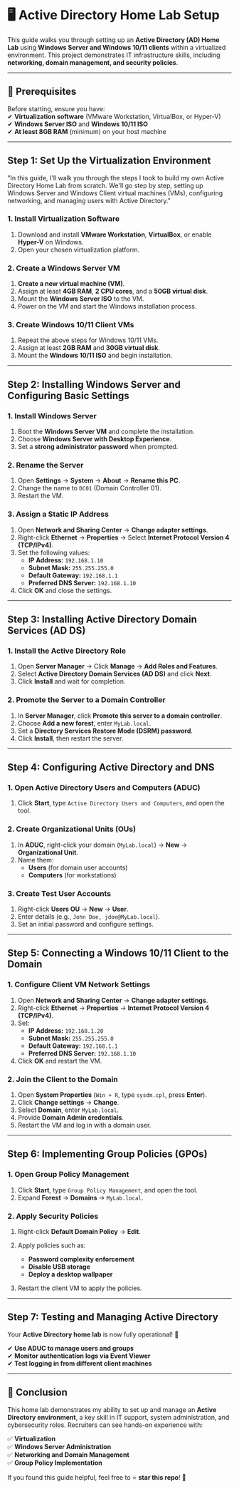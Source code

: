 # 🖥️ Active Directory Home Lab Setup  

This guide walks you through setting up an **Active Directory (AD) Home Lab** using **Windows Server and Windows 10/11 clients** within a virtualized environment. This project demonstrates IT infrastructure skills, including **networking, domain management, and security policies**.  

---

## 📌 Prerequisites  
Before starting, ensure you have:  
✔ **Virtualization software** (VMware Workstation, VirtualBox, or Hyper-V)  
✔ **Windows Server ISO** and **Windows 10/11 ISO**  
✔ **At least 8GB RAM** (minimum) on your host machine  

---

## **Step 1: Set Up the Virtualization Environment**  

"In this guide, I'll walk you through the steps I took to build my own Active Directory Home Lab from scratch. We'll go step by step, setting up Windows Server and Windows Client virtual machines (VMs), configuring networking, and managing users with Active Directory."

### **1. Install Virtualization Software**  
1. Download and install **VMware Workstation**, **VirtualBox**, or enable **Hyper-V** on Windows.  
2. Open your chosen virtualization platform.  

### **2. Create a Windows Server VM**  
1. **Create a new virtual machine (VM)**.  
2. Assign at least **4GB RAM**, **2 CPU cores**, and a **50GB virtual disk**.  
3. Mount the **Windows Server ISO** to the VM.  
4. Power on the VM and start the Windows installation process.  

### **3. Create Windows 10/11 Client VMs**  
1. Repeat the above steps for Windows 10/11 VMs.  
2. Assign at least **2GB RAM** and **30GB virtual disk**.  
3. Mount the **Windows 10/11 ISO** and begin installation.  

---

## **Step 2: Installing Windows Server and Configuring Basic Settings**  

### **1. Install Windows Server**  
1. Boot the **Windows Server VM** and complete the installation.  
2. Choose **Windows Server with Desktop Experience**.  
3. Set a **strong administrator password** when prompted.  

### **2. Rename the Server**  
1. Open **Settings** → **System** → **About** → **Rename this PC**.  
2. Change the name to `DC01` (Domain Controller 01).  
3. Restart the VM.  

### **3. Assign a Static IP Address**  
1. Open **Network and Sharing Center** → **Change adapter settings**.  
2. Right-click **Ethernet** → **Properties** → Select **Internet Protocol Version 4 (TCP/IPv4)**.  
3. Set the following values:  
   - **IP Address:** `192.168.1.10`  
   - **Subnet Mask:** `255.255.255.0`  
   - **Default Gateway:** `192.168.1.1`  
   - **Preferred DNS Server:** `192.168.1.10`  
4. Click **OK** and close the settings.  

---

## **Step 3: Installing Active Directory Domain Services (AD DS)**  

### **1. Install the Active Directory Role**  
1. Open **Server Manager** → Click **Manage** → **Add Roles and Features**.  
2. Select **Active Directory Domain Services (AD DS)** and click **Next**.  
3. Click **Install** and wait for completion.  

### **2. Promote the Server to a Domain Controller**  
1. In **Server Manager**, click **Promote this server to a domain controller**.  
2. Choose **Add a new forest**, enter `MyLab.local`.  
3. Set a **Directory Services Restore Mode (DSRM) password**.  
4. Click **Install**, then restart the server.  

---

## **Step 4: Configuring Active Directory and DNS**  

### **1. Open Active Directory Users and Computers (ADUC)**  
1. Click **Start**, type `Active Directory Users and Computers`, and open the tool.  

### **2. Create Organizational Units (OUs)**  
1. In **ADUC**, right-click your domain (`MyLab.local`) → **New** → **Organizational Unit**.  
2. Name them:  
   - **Users** (for domain user accounts)  
   - **Computers** (for workstations)  

### **3. Create Test User Accounts**  
1. Right-click **Users OU** → **New** → **User**.  
2. Enter details (e.g., `John Doe, jdoe@MyLab.local`).  
3. Set an initial password and configure settings.  

---

## **Step 5: Connecting a Windows 10/11 Client to the Domain**  

### **1. Configure Client VM Network Settings**  
1. Open **Network and Sharing Center** → **Change adapter settings**.  
2. Right-click **Ethernet** → **Properties** → **Internet Protocol Version 4 (TCP/IPv4)**.  
3. Set:  
   - **IP Address:** `192.168.1.20`  
   - **Subnet Mask:** `255.255.255.0`  
   - **Default Gateway:** `192.168.1.1`  
   - **Preferred DNS Server:** `192.168.1.10`  
4. Click **OK** and restart the VM.  

### **2. Join the Client to the Domain**  
1. Open **System Properties** (`Win + R`, type `sysdm.cpl`, press **Enter**).  
2. Click **Change settings** → **Change**.  
3. Select **Domain**, enter `MyLab.local`.  
4. Provide **Domain Admin credentials**.  
5. Restart the VM and log in with a domain user.  

---

## **Step 6: Implementing Group Policies (GPOs)**  

### **1. Open Group Policy Management**  
1. Click **Start**, type `Group Policy Management`, and open the tool.  
2. Expand **Forest** → **Domains** → `MyLab.local`.  

### **2. Apply Security Policies**  
1. Right-click **Default Domain Policy** → **Edit**.  
2. Apply policies such as:  
   - **Password complexity enforcement**  
   - **Disable USB storage**  
   - **Deploy a desktop wallpaper**  

3. Restart the client VM to apply the policies.  

---

## **Step 7: Testing and Managing Active Directory**  

Your **Active Directory home lab** is now fully operational! 🎉  

✔ **Use ADUC to manage users and groups**  
✔ **Monitor authentication logs via Event Viewer**  
✔ **Test logging in from different client machines**  

---

## **📌 Conclusion**  
This home lab demonstrates my ability to set up and manage an **Active Directory environment**, a key skill in IT support, system administration, and cybersecurity roles. Recruiters can see hands-on experience with:  

✅ **Virtualization**  
✅ **Windows Server Administration**  
✅ **Networking and Domain Management**  
✅ **Group Policy Implementation**  

If you found this guide helpful, feel free to ⭐ **star this repo**! 🚀  



<!--
 ```diff
- text in red
+ text in green
! text in orange
# text in gray
@@ text in purple (and bold)@@
```
--!>
